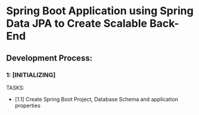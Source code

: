 # Spring Boot Application using Spring Data JPA to Create Scalable Back-End

## Development Process:

### 1: [INITIALIZING]
TASKS:
- [1.1] Create Spring Boot Project, Database Schema and application properties

